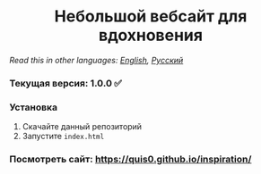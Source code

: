 <h1 align="center">Небольшой вебсайт для вдохновения</h1>

*Read this in other languages: [English](README.md), [Русский](README.ru.md)*

### Текущая версия: 1.0.0 :white_check_mark:

### Установка
1.  Скачайте данный репозиторий
2.  Запустите `index.html` 

### Посмотреть сайт: https://quis0.github.io/inspiration/

